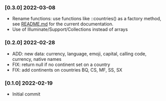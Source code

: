### [0.3.0] 2022-03-08

* Rename functions: use functions like ::countries() as a factory method, see [README.md](README.md) for the current documentation.
* Use of Illuminate/Support/Collections instead of arrays

### [0.2.0] 2022-02-28

* ADD: new data: currency, language, emoji, capital, calling code, currency, native names
* FIX: return null if no continent set on a country
* FIX: add continents on countries BQ, CS, MF, SS, SX

### [0.1.0] 2022-02-19

* Initial commit
